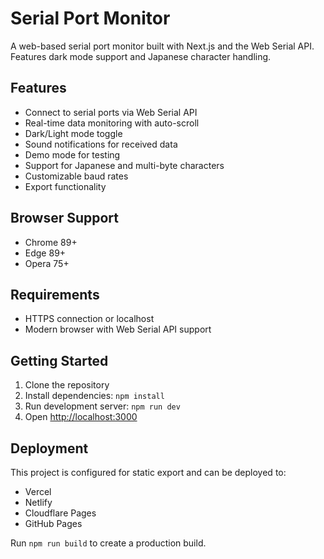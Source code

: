 # Serial Port Monitor

A web-based serial port monitor built with Next.js and the Web Serial API. Features dark mode support and Japanese character handling.

## Features

- Connect to serial ports via Web Serial API
- Real-time data monitoring with auto-scroll
- Dark/Light mode toggle
- Sound notifications for received data
- Demo mode for testing
- Support for Japanese and multi-byte characters
- Customizable baud rates
- Export functionality

## Browser Support

- Chrome 89+
- Edge 89+
- Opera 75+

## Requirements

- HTTPS connection or localhost
- Modern browser with Web Serial API support

## Getting Started

1. Clone the repository
2. Install dependencies: `npm install`
3. Run development server: `npm run dev`
4. Open [http://localhost:3000](http://localhost:3000)

## Deployment

This project is configured for static export and can be deployed to:
- Vercel
- Netlify
- Cloudflare Pages
- GitHub Pages

Run `npm run build` to create a production build.
